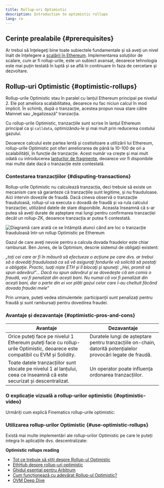 ```yaml
---
title: Rollup-uri Optimistic
description: Introduction to optimistic rollups
lang: ro
---
```


## Cerințe prealabile {#prerequisites}

Ar trebui să înţelegeţi bine toate subiectele fundamentale și să aveţi un nivel înalt de înţelegere a [scalării în Ethereum](/developers/docs/scaling/). Implementarea soluțiilor de scalare, cum ar fi rollup-urile, este un subiect avansat, deoarece tehnologia este mai puțin testată în luptă și se află în continuare în faza de cercetare şi dezvoltare.

## Rollup-uri Optimistic {#optimistic-rollups}

Rollup-urile Optimistic stau în paralel cu lanțul Ethereum principal pe nivelul 2. Ele pot ameliora scalabilitatea, deoarece nu fac niciun calcul în mod implicit. În schimb, după o tranzacție, acestea propun noua stare către Mainnet sau „legalizează” tranzacția.

Cu rollup-urile Optimistic, tranzacțiile sunt scrise în lanțul Ethereum principal ca şi `calldata`, optimizându-le și mai mult prin reducerea costului gazului.

Deoarece calculul este partea lentă și costisitoare a utilizării lui Ethereum, rollup-urile Optimistic pot oferi ameliorarea de până la 10-100 de ori a scalabilității, în funcție de tranzacție. Acest număr va crește și mai mult odată cu introducerea [lanţurilor de fragmente](/upgrades/shard-chains), deoarece vor fi disponibile mai multe date dacă o tranzacție este contestată.

### Contestarea tranzacțiilor {#disputing-transactions}

Rollup-urile Optimistic nu calculează tranzacția, deci trebuie să existe un mecanism care să garanteze că tranzacțiile sunt legitime, și nu frauduloase. Aici intervin dovezile de fraudă. Dacă cineva observă o tranzacție frauduloasă, rollup-ul va executa o dovadă de fraudă și va rula calculul tranzacției, utilizând datele de stare disponibile. Aceasta înseamnă că s-ar putea să aveți durate de așteptare mai lungi pentru confirmarea tranzacției decât un rollup-ZK, deoarece tranzacția ar putea fi contestată.

![Diagramă care arată ce se întâmplă atunci când are loc o tranzacție frauduloasă într-un rollup Optimistic pe Ethereum](./optimistic-rollups.png)

Gazul de care aveţi nevoie pentru a calcula dovada fraudelor este chiar rambursat. Ben Jones, de la Optimism, descrie sistemul de obligaţii existent:

_„toți cei care ar fi în măsură să efectueze o acţiune pe care dvs. ar trebui să o dovediţi frauduloasă ca să vă asiguraţi fondurile vă solicită să postaţi o obligaţie. Practic, luaţi niște ETH și îl blocaţi și spuneţi: „Hei, promit să spun adevărul”... Dacă nu spun adevărul și se dovedește că am comis o fraudă, voi fi penalizat din acești bani. Nu numai că voi fi penalizat din acești bani, dar o parte din ei vor plăti gazul celor care l-au cheltuit făcând dovada fraudei mele_"

Prin urmare, puteți vedea stimulentele: participanții sunt penalizați pentru fraudă și sunt rambursați pentru dovedirea fraudei.

### Avantaje și dezavantaje {#optimistic-pros-and-cons}

| Avantaje                                                                                                                     | Dezavantaje                                                                                                  |
| ---------------------------------------------------------------------------------------------------------------------------- | ------------------------------------------------------------------------------------------------------------ |
| Orice puteţi face pe nivelul 1 Ethereum puteţi face cu rollup-urile Optimistic, deoarece este compatibil cu EVM și Solidity. | Duratele lungi de așteptare pentru tranzacțiile on-chain, datorită potențialelor provocări legate de fraudă. |
| Toate datele tranzacțiilor sunt stocate pe nivelul 1 al lanțului, ceea ce înseamnă că este securizat și descentralizat.      | Un operator poate influența ordonarea tranzacțiilor.                                                         |

### O explicație vizuală a rollup-urilor optimistic {#optimistic-video}

Urmăriți cum explică Finematics rollup-urile optimistic:

<YouTube id="7pWxCklcNsU" start="263" />

### Utilizarea rollup-urilor Optimistic {#use-optimistic-rollups}

Există mai multe implementări ale rollup-urilor Optimistic pe care le puteți integra în aplicațiile dvs. descentralizate:

<RollupProductDevDoc rollupType="optimistic" />

**Optimistic rollups reading**

- [Tot ce trebuie să știți despre Rollup-ul Optimistic](https://research.paradigm.xyz/rollups)
- [EthHub despre rollup-uri optimistic](https://docs.ethhub.io/ethereum-roadmap/layer-2-scaling/optimistic_rollups/)
- [Ghidul esențial pentru Arbitrum](https://newsletter.banklesshq.com/p/the-essential-guide-to-arbitrum)
- [Cum funcționează cu adevărat Rollup-ul Optimistic?](https://research.paradigm.xyz/optimism)
- [OVM Deep Dive](https://medium.com/ethereum-optimism/ovm-deep-dive-a300d1085f52)
